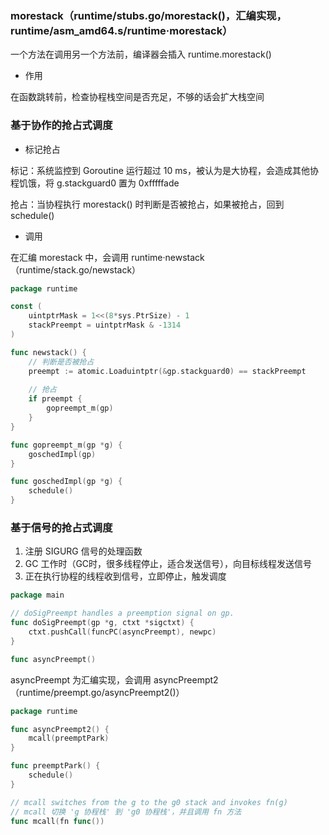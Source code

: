### morestack（runtime/stubs.go/morestack()，汇编实现，runtime/asm_amd64.s/runtime·morestack）

一个方法在调用另一个方法前，编译器会插入 runtime.morestack()

* 作用

在函数跳转前，检查协程栈空间是否充足，不够的话会扩大栈空间


### 基于协作的抢占式调度

* 标记抢占

标记：系统监控到 Goroutine 运行超过 10 ms，被认为是大协程，会造成其他协程饥饿，将 g.stackguard0 置为 0xfffffade

抢占：当协程执行 morestack() 时判断是否被抢占，如果被抢占，回到 schedule()

* 调用

在汇编 morestack 中，会调用 runtime·newstack（runtime/stack.go/newstack）

```go
package runtime

const (
	uintptrMask = 1<<(8*sys.PtrSize) - 1
	stackPreempt = uintptrMask & -1314
)

func newstack() {
	// 判断是否被抢占
	preempt := atomic.Loaduintptr(&gp.stackguard0) == stackPreempt
	
	// 抢占
	if preempt {
		gopreempt_m(gp)
	}
}

func gopreempt_m(gp *g) {
	goschedImpl(gp)
}

func goschedImpl(gp *g) {
	schedule()
}
```


### 基于信号的抢占式调度

1. 注册 SIGURG 信号的处理函数
2. GC 工作时（GC时，很多线程停止，适合发送信号），向目标线程发送信号
3. 正在执行协程的线程收到信号，立即停止，触发调度

```go
package main

// doSigPreempt handles a preemption signal on gp.
func doSigPreempt(gp *g, ctxt *sigctxt) {
	ctxt.pushCall(funcPC(asyncPreempt), newpc)
}

func asyncPreempt()
```

asyncPreempt 为汇编实现，会调用 asyncPreempt2（runtime/preempt.go/asyncPreempt2()）

```go
package runtime

func asyncPreempt2() {
	mcall(preemptPark)
}

func preemptPark() {
	schedule()
}

// mcall switches from the g to the g0 stack and invokes fn(g)
// mcall 切换 'g 协程栈' 到 'g0 协程栈'，并且调用 fn 方法
func mcall(fn func())
```
